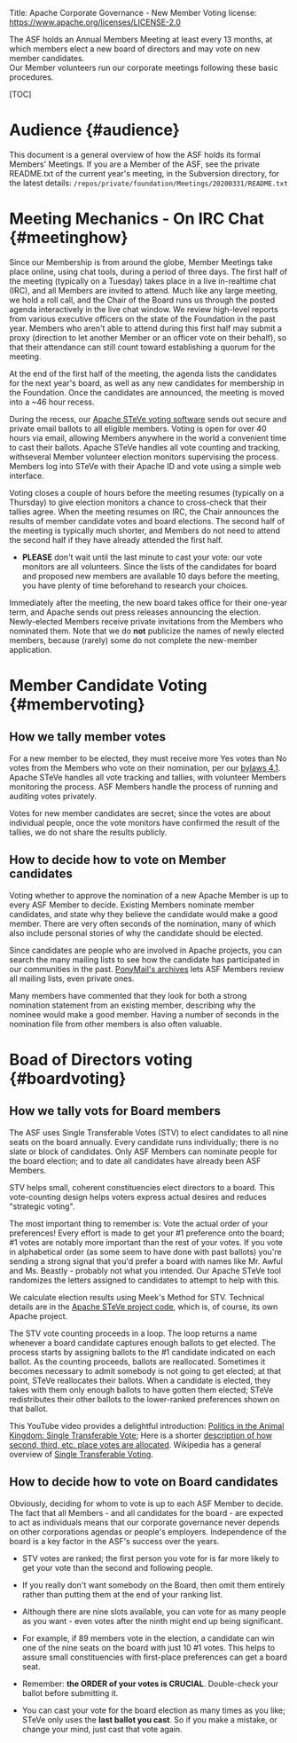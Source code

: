 Title:     Apache Corporate Governance - New Member Voting
license: https://www.apache.org/licenses/LICENSE-2.0

The ASF holds an Annual Members Meeting at least every 13 months, at which members elect a new board of directors and may vote on new member candidates.  
Our Member volunteers run our corporate meetings following these basic procedures.

[TOC]

# Audience  {#audience}

This document is a general overview of how the ASF holds its formal Members' Meetings.  If you are a Member of the ASF, see the private README.txt of the current year's meeting, in the Subversion directory, for the latest details:
    `/repos/private/foundation/Meetings/20200331/README.txt`

# Meeting Mechanics - On IRC Chat  {#meetinghow}

Since our Membership is from around the globe, Member Meetings take place online, using chat tools, during a period of three days.  The first half of the meeting (typically on a Tuesday) takes place in a live in-realtime chat (IRC), and all Members are invited to attend.  Much like any large meeting, we hold a roll call, and the Chair of the Board runs us through the posted agenda interactively in the live chat window. We review high-level reports from various executive officers on the state of the Foundation in the past year.  Members who aren't able to attend during this first half may submit a proxy (direction to let another Member or an officer vote on their behalf), so that their attendance can still count toward establishing a quorum for the meeting.

At the end of the first half of the meeting, the agenda lists the candidates for the next year's board, as well as any new candidates for membership in the Foundation.  Once the candidates are announced, the meeting is moved into a ~46 hour recess.

During the recess, our [Apache STeVe voting software](https://steve.apache.org/) sends out secure and private email ballots to all eligible members. Voting is open for over 40 hours via email, allowing Members anywhere in the world a convenient time to cast their ballots. Apache STeVe handles all vote counting and tracking, withseveral Member volunteer election monitors supervising the process.  Members log into STeVe with their Apache ID and vote using a simple web interface.

Voting closes a couple of hours before the meeting resumes (typically on a Thursday) to give election monitors a chance to cross-check that their tallies agree.  When the meeting resumes on IRC, the Chair announces the results of member candidate votes and board elections. The second half of the meeting is typically much shorter, and Members do not need to attend the second half if they have already attended the first half.

- **PLEASE** don't wait until the last minute to cast your vote: our vote monitors are all volunteers.  Since the lists of the candidates for board and proposed new members are available 10 days before the meeting, you have plenty of time beforehand to research your choices.


Immediately after the meeting, the new board takes office for their one-year term, and Apache sends out press releases announcing the election. Newly-elected Members receive private invitations from the Members who nominated them.  Note that we do **not** publicize the names of newly elected members, because (rarely) some do not complete the new-member application.

# Member Candidate Voting  {#membervoting}

## How we tally member votes

For a new member to be elected, they must receive more Yes votes than No votes from the Members who vote on their nomination, per our [bylaws 4.1][1].  Apache STeVe handles all vote tracking and tallies, with volunteer Members monitoring the process.  ASF Members handle the process of running and auditing votes privately.

Votes for new member candidates are secret; since the votes are about individual people, once the vote monitors have confirmed the result of the tallies, we do not share the results publicly.

## How to decide how to vote on Member candidates

Voting whether to approve the nomination of a new Apache Member is up to every ASF Member to decide.  Existing Members nominate member candidates, and state why they believe the candidate would make a good member.  There are very often seconds of the nomination, many of which also include personal stories of why the candidate should be elected.

Since candidates are people who are involved in Apache projects, you can search the many mailing lists to see how the candidate has participated in our communities in the past.  [PonyMail's archives](https://lists.apache.org/) lets ASF Members review all mailing lists, even private ones.

Many members have commented that they look for both a strong nomination statement from an existing member, describing why the nominee would make a good member. Having a number of seconds in the nomination file from other members is also often valuable.

# Boad of Directors voting  {#boardvoting}

## How we tally vots for Board members

The ASF uses Single Transferable Votes (STV) to elect candidates to all nine seats on the board annually.  Every candidate runs individually; there is no slate or block of candidates.  Only ASF Members can nominate people for the board election; and to date all candidates have already been ASF Members.

STV helps small, coherent constituencies elect directors to a board. This vote-counting design helps voters express actual desires and reduces "strategic voting". 

The most important thing to remember is: Vote the actual order of your preferences! Every effort is made to get your #1 preference onto the board; #1 votes are notably more important than the rest of your votes. If you vote in alphabetical order (as some seem to have done with past ballots) you're sending a strong signal that you'd prefer a board with names like Mr. Awful and Ms. Beastly - probably not what you intended. Our Apache STeVe tool randomizes the letters assigned to candidates to attempt to help with this.

We calculate election results using Meek's Method for STV.  Technical details are in the [Apache STeVe project code](https://svn.apache.org/viewvc/steve/trunk/), which is, of course, its own Apache project.

The STV vote counting proceeds in a loop. The loop returns a name whenever a board candidate captures enough ballots to get elected. The process starts by assigning ballots to the #1 candidate indicated on each ballot. As the counting proceeds, ballots are reallocated. Sometimes it becomes necessary to admit somebody is not going to get elected; at that point, STeVe reallocates their ballots. When a candidate is elected, they takes with them only enough ballots to have gotten them elected; STeVe redistributes their other ballots to the lower-ranked preferences shown on that ballot.

This YouTube video provides a delightful introduction: <a href="https://www.youtube.com/watch?v=l8XOZJkozfI" target="_blank">Politics in the Animal Kingdom: Single Transferable Vote</a>; Here is a shorter <a href="https://youtu.be/Ac9070OIMUg" target="_blank">description of how second, third, etc. place votes are allocated</a>.  Wikipedia has a general overview of <a href="http://en.wikipedia.org/wiki/Single_Transferable_Vote" target="_blank">Single Transferable Voting</a>.

## How to decide how to vote on Board candidates

Obviously, deciding for whom to vote is up to each ASF Member to decide.  The fact that all Members - and all candidates for the board - are expected to act as individuals means that our corporate governance never depends on other corporations agendas or people's employers.  Independence of the board is a key factor in the ASF's success over the years.

- STV votes are ranked; the first person you vote for is far more likely to get your vote than the second and following people.
- If you really don't want somebody on the Board, then omit them entirely rather than putting them at the end of your ranking list.
- Although there are nine slots available, you can vote for as many people as you want - even votes after the ninth might end up being significant.
- For example, if 89 members vote in the election, a candidate can win one of the nine seats on the board with just 10 #1 votes. This helps to assure small constituencies with first-place preferences can get a board seat.
- Remember: **the ORDER of your votes is CRUCIAL**.  Double-check your ballot before submitting it.
- You can cast your vote for the board election as many times as you like; STeVe only uses the **last ballot you cast**.  So if you make a mistake, or change your mind, just cast that vote again.


  [1]: https://www.apache.org/foundation/bylaws.html#4.1
